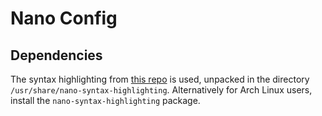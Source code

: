 # Nano Config

## Dependencies
The syntax highlighting from [this repo](https://github.com/scopatz/nanorc) is used, unpacked in the directory `/usr/share/nano-syntax-highlighting`.
Alternatively for Arch Linux users, install the `nano-syntax-highlighting` package.
